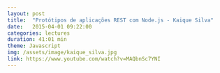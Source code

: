 ```yaml
---
layout: post
title:  "Protótipos de aplicações REST com Node.js - Kaique Silva"
date:   2015-04-01 09:22:00
categories: lectures
duration: 41:01 min
theme: Javascript
img: /assets/image/kaique_silva.jpg
link: https://www.youtube.com/watch?v=MAQbnSc7YNI
---
```

